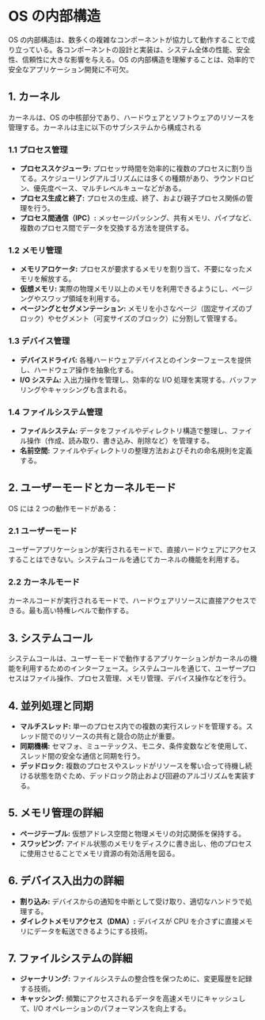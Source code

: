 # OS の内部構造

OS の内部構造は、数多くの複雑なコンポーネントが協力して動作することで成り立っている。各コンポーネントの設計と実装は、システム全体の性能、安全性、信頼性に大きな影響を与える。OS の内部構造を理解することは、効率的で安全なアプリケーション開発に不可欠。

## 1. カーネル

カーネルは、OS の中核部分であり、ハードウェアとソフトウェアのリソースを管理する。カーネルは主に以下のサブシステムから構成される

### 1.1 プロセス管理

- **プロセススケジューラ:** プロセッサ時間を効率的に複数のプロセスに割り当てる。スケジューリングアルゴリズムには多くの種類があり、ラウンドロビン、優先度ベース、マルチレベルキューなどがある。
- **プロセス生成と終了:** プロセスの生成、終了、および親子プロセス関係の管理を行う。
- **プロセス間通信（IPC）:** メッセージパッシング、共有メモリ、パイプなど、複数のプロセス間でデータを交換する方法を提供する。

### 1.2 メモリ管理

- **メモリアロケータ:** プロセスが要求するメモリを割り当て、不要になったメモリを解放する。
- **仮想メモリ:** 実際の物理メモリ以上のメモリを利用できるようにし、ページングやスワップ領域を利用する。
- **ページングとセグメンテーション:** メモリを小さなページ（固定サイズのブロック）やセグメント（可変サイズのブロック）に分割して管理する。

### 1.3 デバイス管理

- **デバイスドライバ:** 各種ハードウェアデバイスとのインターフェースを提供し、ハードウェア操作を抽象化する。
- **I/O システム:** 入出力操作を管理し、効率的な I/O 処理を実現する。バッファリングやキャッシングも含まれる。

### 1.4 ファイルシステム管理

- **ファイルシステム:** データをファイルやディレクトリ構造で整理し、ファイル操作（作成、読み取り、書き込み、削除など）を管理する。
- **名前空間:** ファイルやディレクトリの整理方法およびそれの命名規則を定義する。

## 2. ユーザーモードとカーネルモード

OS には 2 つの動作モードがある：

### 2.1 ユーザーモード

ユーザーアプリケーションが実行されるモードで、直接ハードウェアにアクセスすることはできない。システムコールを通じてカーネルの機能を利用する。

### 2.2 カーネルモード

カーネルコードが実行されるモードで、ハードウェアリソースに直接アクセスできる。最も高い特権レベルで動作する。

## 3. システムコール

システムコールは、ユーザーモードで動作するアプリケーションがカーネルの機能を利用するためのインターフェース。システムコールを通じて、ユーザープロセスはファイル操作、プロセス管理、メモリ管理、デバイス操作などを行う。

## 4. 並列処理と同期

- **マルチスレッド:** 単一のプロセス内での複数の実行スレッドを管理する。スレッド間でのリソースの共有と競合の防止が重要。
- **同期機構:** セマフォ、ミューテックス、モニタ、条件変数などを使用して、スレッド間の安全な通信と同期を行う。
- **デッドロック:** 複数のプロセスやスレッドがリソースを奪い合って待機し続ける状態を防ぐため、デッドロック防止および回避のアルゴリズムを実装する。

## 5. メモリ管理の詳細

- **ページテーブル:** 仮想アドレス空間と物理メモリの対応関係を保持する。
- **スワッピング:** アイドル状態のメモリをディスクに書き出し、他のプロセスに使用させることでメモリ資源の有効活用を図る。

## 6. デバイス入出力の詳細

- **割り込み:** デバイスからの通知を中断として受け取り、適切なハンドラで処理する。
- **ダイレクトメモリアクセス（DMA）:** デバイスが CPU を介さずに直接メモリにデータを転送できるようにする技術。

## 7. ファイルシステムの詳細

- **ジャーナリング:** ファイルシステムの整合性を保つために、変更履歴を記録する技術。
- **キャッシング:** 頻繁にアクセスされるデータを高速メモリにキャッシュして、I/O オペレーションのパフォーマンスを向上する。
